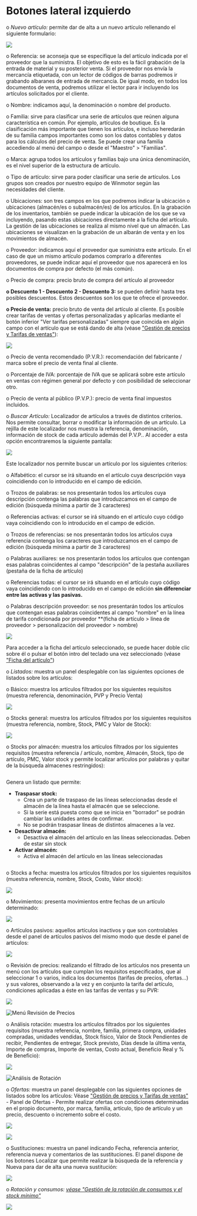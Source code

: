 # Botones lateral izquierdo

o _Nuevo artículo:_ permite dar de alta a un nuevo artículo rellenando el siguiente formulario:

![](<../../../../.gitbook/assets/image (484).png>)

o Referencia: se aconseja que se especifique la del artículo indicada por el proveedor que la suministra. El objetivo de esto es la fácil grabación de la entrada de material y su posterior venta. Si el proveedor nos envía la mercancía etiquetada, con un lector de códigos de barras podremos ir grabando albaranes de entrada de mercancía. De igual modo, en todos los documentos de venta, podremos utilizar el lector para ir incluyendo los artículos solicitados por el cliente.

o Nombre: indicamos aquí, la denominación o nombre del producto.

o Familia: sirve para clasificar una serie de artículos que reúnen alguna característica en común. Por ejemplo, artículos de boutique. Es la clasificación más importante que tienen los artículos, e incluso heredarán de su familia campos importantes como son los datos contables y datos para los cálculos del precio de venta. Se puede crear una familia accediendo al menú del campo o desde el "Maestro" > "Familias".

o Marca: agrupa todos los artículos y familias bajo una única denominación, es el nivel superior de la estructura de artículo.

o Tipo de artículo: sirve para poder clasificar una serie de artículos. Los grupos son creados por nuestro equipo de Winmotor según las necesidades del cliente.

o Ubicaciones: son tres campos en los que podremos indicar la ubicación o ubicaciones (almacén/es o subalmacén/es) de los artículos. En la grabación de los inventarios, también se puede indicar la ubicación de los que se va incluyendo, pasando estas ubicaciones directamente a la ficha del artículo. La gestión de las ubicaciones se realiza al mismo nivel que un almacén. Las ubicaciones se visualizan en la grabación de un albarán de venta y en los movimientos de almacén.

o Proveedor: indicamos aquí el proveedor que suministra este artículo. En el caso de que un mismo artículo podamos comprarlo a diferentes proveedores, se puede indicar aquí el proveedor que nos aparecerá en los documentos de compra por defecto (el más común).

o Precio de compra: precio bruto de compra del artículo al proveedor

**o Descuento 1 - Descuento 2 - Descuento 3:** se pueden definir hasta tres posibles descuentos. Estos descuentos son los que te ofrece el proveedor.

**o Precio de venta:** precio bruto de venta del artículo al cliente. Es posible crear tarifas de ventas y ofertas personalizadas y aplicarlas mediante el botón inferior "Ver tarifas personalizadas" siempre que coincida en algún campo con el artículo que se está dando de alta (véase ["Gestión de precios y Tarifas de ventas"](../gestion-de-precios-y-tarifas-de-ventas/)):

![](<../../../../.gitbook/assets/image (488).png>)

o Precio de venta recomendado (P.V.R.): recomendación del fabricante / marca sobre el precio de venta final al cliente.

o Porcentaje de IVA: porcentaje de IVA que se aplicará sobre este artículo en ventas con régimen general por defecto y con posibilidad de seleccionar otro.

o Precio de venta al público (P.V.P.): precio de venta final impuestos incluidos.

o _Buscar Artículo:_ Localizador de artículos a través de distintos criterios. Nos permite consultar, borrar o modificar la información de un artículo. La rejilla de este localizador nos muestra la referencia, denominación, información de stock de cada artículo además del P.V.P.. Al acceder a esta opción encontraremos la siguiente pantalla:

![](<../../../../.gitbook/assets/image (486).png>)

Este localizador nos permite buscar un artículo por los siguientes criterios:

o Alfabético: el cursor se irá situando en el artículo cuya descripción vaya coincidiendo con lo introducido en el campo de edición.

o Trozos de palabras: se nos presentarán todos los artículos cuya descripción contenga las palabras que introduzcamos en el campo de edición (búsqueda mínima a partir de 3 caracteres)

o Referencias activas: el cursor se irá situando en el artículo cuyo código vaya coincidiendo con lo introducido en el campo de edición.

o Trozos de referencias: se nos presentarán todos los artículos cuya referencia contenga los caracteres que introduzcamos en el campo de edición (búsqueda mínima a partir de 3 caracteres)

o Palabras auxiliares: se nos presentarán todos los artículos que contengan esas palabras coincidentes al campo "descripción" de la pestaña auxiliares (pestaña de la ficha de artículo)

o Referencias todas: el cursor se irá situando en el artículo cuyo código vaya coincidiendo con lo introducido en el campo de edición **sin diferenciar entre las activas y las pasivas.**

o Palabras descripción proveedor: se nos presentarán todos los artículos que contengan esas palabras coincidentes al campo "nombre" en la línea de tarifa condicionada por proveedor \*\*(ficha de artículo > línea de proveedor > personalización del proveedor > nombre)

![](<../../../../.gitbook/assets/image (485).png>)

Para acceder a la ficha del artículo seleccionado, se puede hacer doble clic sobre él o pulsar el botón intro del teclado una vez seleccionado (véase ["Ficha del artículo"](../ficha-del-articulo/))

o _Listados:_ muestra un panel desplegable con las siguientes opciones de listados sobre los artículos:

o Básico: muestra los artículos filtrados por los siguientes requisitos (muestra referencia, denominación, PVP y Precio Venta)

![](<../../../../.gitbook/assets/image (564).png>)

o Stocks general: muestra los artículos filtrados por los siguientes requisitos (muestra referencia, nombre, Stock, PMC y Valor de Stock):

![](<../../../../.gitbook/assets/image (565).png>)

o Stocks por almacén: muestra los artículos filtrados por los siguientes requisitos (muestra referencia / artículo, nombre, Almacén, Stock, tipo de artículo, PMC, Valor stock y permite localizar artículos por palabras y quitar de la búsqueda almacenes restringidos):

<figure><img src="../../../../.gitbook/assets/imagen (261).png" alt=""><figcaption></figcaption></figure>

Genera un listado que permite:

* **Traspasar stock:**
  * Crea un parte de traspaso de las líneas seleccionadas desde el almacén de la línea hasta el almacén que se seleccione.
  * Si la serie está puesta como que se inicia en "borrador" se podrán cambiar las unidades antes de confirmar.
  * No se podrán traspasar líneas de distintos almacenes a la vez.
* **Desactivar almacén:**
  * Desactiva el almacén del artículo en las líneas seleccionadas. Deben de estar sin stock
* **Activar almacén:**
  * Activa el almacén del artículo en las líneas seleccionadas

<figure><img src="../../../../.gitbook/assets/imagen (260).png" alt=""><figcaption></figcaption></figure>

o Stocks a fecha: muestra los artículos filtrados por los siguientes requisitos (muestra referencia, nombre, Stock, Costo, Valor stock):

![](<../../../../.gitbook/assets/image (567).png>)

o Movimientos: presenta movimientos entre fechas de un artículo determinado:

![](<../../../../.gitbook/assets/image (568).png>)

o Artículos pasivos: aquellos artículos inactivos y que son controlables desde el panel de artículos pasivos del mismo modo que desde el panel de artículos:

![](<../../../../.gitbook/assets/image (569).png>)

o Revisión de precios: realizando el filtrado de los artículos nos presenta un menú con los artículos que cumplan los requisitos especificados, que al seleccionar 1 o varios, indica los documentos (tarifas de precios, ofertas...) y sus valores, observando a la vez y en conjunto la tarifa del artículo, condiciones aplicadas a éste en las tarifas de ventas y su PVR:

![](<../../../../.gitbook/assets/image (570).png>)

![Menú Revisión de Precios](<../../../../.gitbook/assets/image (571).png>)

o Análisis rotación: muestra los artículos filtrados por los siguientes requisitos (muestra referencia, nombre, familia, primera compra, unidades compradas, unidades vendidas, Stock físico, Valor de Stock Pendientes de recibir, Pendientes de entregar, Stock previsto, Días desde la última venta, Importe de compras, Importe de ventas, Costo actual, Beneficio Real y % de Beneficio):

![](<../../../../.gitbook/assets/image (572).png>)

![Análisis de Rotación](<../../../../.gitbook/assets/image (573).png>)

o _Ofertas:_ muestra un panel desplegable con las siguientes opciones de listados sobre los artículos: Véase ["Gestión de precios y Tarifas de ventas"](../gestion-de-precios-y-tarifas-de-ventas/) - Panel de Ofertas - Permite realizar ofertas con condiciones determinadas en el propio documento, por marca, familia, artículo, tipo de artículo y un precio, descuento o incremento sobre el costo.

![](<../../../../.gitbook/assets/image (574).png>)

![](<../../../../.gitbook/assets/image (575).png>)

o Sustituciones: muestra un panel indicando Fecha, referencia anterior, referencia nueva y comentarios de las sustituciones. El panel dispone de los botones Localizar que permite realizar la búsqueda de la referencia y Nueva para dar de alta una nueva sustitución:

![](<../../../../.gitbook/assets/image (576).png>)

o _Rotación y consumos:_ [_véase "Gestión de la rotación de consumos y el stock mínimo"_](../gestion-de-la-rotacion-de-consumos-y-el-stock-minimo.md)

![](<../../../../.gitbook/assets/image (577).png>)

